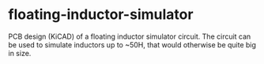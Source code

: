 # floating-inductor-simulator
PCB design (KiCAD) of a floating inductor simulator circuit. The circuit can be used to simulate inductors up to ~50H, that would otherwise be quite big in size.
